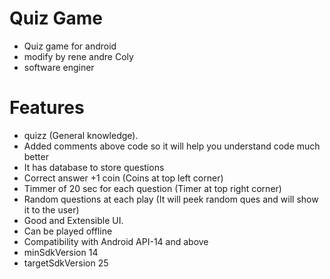 # Quiz Game
- Quiz game for android
- modify by rene andre Coly
- software enginer


# Features
- quizz (General knowledge).
- Added comments above code so it will help you understand code much better 
- It has database to store questions 
- Correct answer +1 coin (Coins at top left corner)
- Timmer of 20 sec for each question (Timer at top right corner)
- Random questions at each play (It will peek random ques and will show it to the user)
- Good and Extensible UI.
- Can be played offline 
- Compatibility with Android API-14 and above
- minSdkVersion 14
- targetSdkVersion 25

